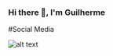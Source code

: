 ### Hi there 👋, I'm Guilherme

#Social Media

![alt text](https://media.discordapp.net/attachments/633373185550843916/880637984288944138/unknown.png)
